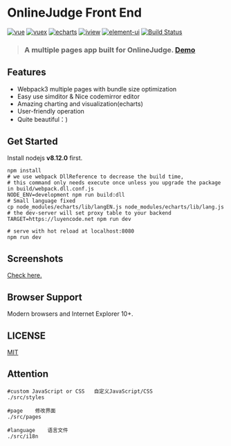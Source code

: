 # OnlineJudge Front End

[![vue](https://camo.githubusercontent.com/c667f80f30b4d9182bf2b261c0de61306e3be5c2/68747470733a2f2f696d672e736869656c64732e696f2f62616467652f7675652d322e352e31332d626c75652e7376673f7374796c653d666c61742d737175617265)](https://github.com/vuejs/vue) [![vuex](https://camo.githubusercontent.com/e9f884d9129ecc11bbf1eb004e6cec42810a2540/68747470733a2f2f696d672e736869656c64732e696f2f62616467652f767565782d332e302e312d626c75652e7376673f7374796c653d666c61742d737175617265)](https://vuex.vuejs.org/) [![echarts](https://camo.githubusercontent.com/8ce4e001d81b8f99c176cb24a14fe94151ddb534/68747470733a2f2f696d672e736869656c64732e696f2f62616467652f656368617274732d332e382e332d626c75652e7376673f7374796c653d666c61742d737175617265)](https://github.com/ecomfe/echarts) [![iview](https://camo.githubusercontent.com/1dabb93bc4102799f32d5211d9124a511dc3ab07/68747470733a2f2f696d672e736869656c64732e696f2f62616467652f69766965772d322e382e302d626c75652e7376673f7374796c653d666c61742d737175617265)](https://github.com/iview/iview) [![element-ui](https://camo.githubusercontent.com/6fea63b0615ca60365c32f26018917ea492e4fdd/68747470733a2f2f696d672e736869656c64732e696f2f62616467652f656c656d656e742d322e302e392d626c75652e7376673f7374796c653d666c61742d737175617265)](https://github.com/ElemeFE/element) [![Build Status](https://camo.githubusercontent.com/88696a8417d2bfca828ad10c83086218833d6c45/68747470733a2f2f7472617669732d63692e6f72672f48617272792d7a6b6c6364632f4f4a2e7376673f6272616e63683d6d6173746572)](https://travis-ci.org/Harry-zklcdc/OJ)

> ### A multiple pages app built for OnlineJudge. [Demo](https://oj.yangzheng.com.cn/)

## Features

- Webpack3 multiple pages with bundle size optimization
- Easy use simditor & Nice codemirror editor
- Amazing charting and visualization(echarts)
- User-friendly operation
- Quite beautiful：)

## Get Started

Install nodejs **v8.12.0** first.

```
npm install
# we use webpack DllReference to decrease the build time,
# this command only needs execute once unless you upgrade the package in build/webpack.dll.conf.js
NODE_ENV=development npm run build:dll
# Small language fixed
cp node_modules/echarts/lib/langEN.js node_modules/echarts/lib/lang.js 
# the dev-server will set proxy table to your backend
TARGET=https://luyencode.net npm run dev

# serve with hot reload at localhost:8080
npm run dev
```

## Screenshots

[Check here.](https://github.com/QingdaoU/OnlineJudge)

## Browser Support

Modern browsers and Internet Explorer 10+.

## LICENSE

[MIT](http://opensource.org/licenses/MIT)

## Attention

```
#custom JavaScript or CSS   自定义JavaScript/CSS
./src/styles

#page    修改界面
./src/pages

#language    语言文件
./src/i18n
```
